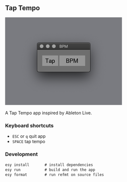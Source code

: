 ## Tap Tempo

![Tap tempo screenshot](./tap.png)

A Tap Tempo app inspired by Ableton Live.


### Keyboard shortcuts
  - `ESC` or `q` quit app
  - `SPACE` tap tempo

### Development

```
esy install       # install dependencies
esy run           # build and run the app
esy format        # run refmt on source files
```
